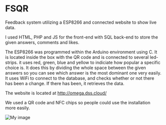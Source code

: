 # FSQR
Feedback system utilizing a ESP8266 and connected website to show live data.

I used HTML, PHP and JS for the front-end with SQL back-end to store the given answers, comments and likes.

The ESP8266 was programmed within the Arduino environment using C. It is located inside the box with the QR code and is connected to several led-strips. it uses red, green, blue and yellow to indiciate how popular a specific choice is. It does this by dividing the whole space between the given answers so you can see which answer is the most dominant one very easily. It uses WiFi to connect to the database, and checks whether or not there has been a change. If there has been, it retrieves the data.

The website is located at http://omega.dss.cloud/

We used a QR code and NFC chips so people could use the installation more easily.

![My image](https://drive.google.com/uc?id=1zB5vWxx9wwHM8W6TXj1Qb7_aAWktk8oK)
